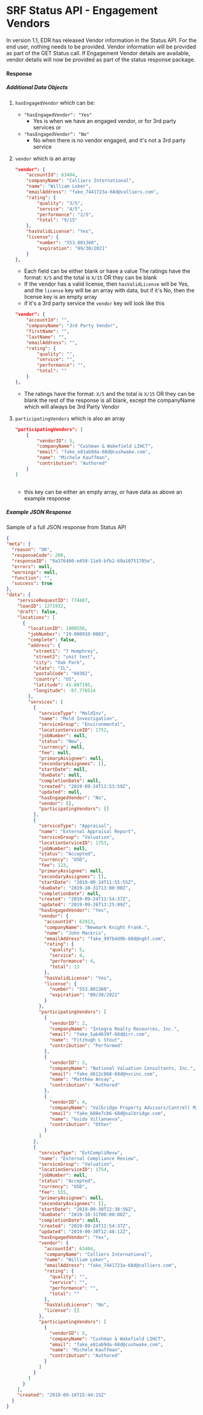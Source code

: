 # SRF Status API - Engagement Vendors

In version 1.1, EDR has released Vendor information in the Status API. For the end user, nothing needs to be provided. Vendor information will be provided as part of the GET Status call. If Engagement Vendor details are available, vendor details will now be provided as part of the status response package.

#### Response

##### Additional Data Objects

1. `hasEngagedVendor` which can be:
    -  `"hasEngagedVendor": "Yes"`
       - Yes is when we have an engaged vendor, or for 3rd party services
  or
    - `"hasEngagedVendor": "No"`
       - No when there is no vendor engaged, and it's not a 3rd party service
2. `vendor` which is an array
    ```json
    "vendor": {
        "accountId": 63404,
        "companyName": "Colliers International",
        "name": "William Loker",
        "emailAddress": "fake_7441723a-68d@colliers.com",
        "rating": {
            "quality": "3/5",
            "service": "4/5",
            "performance": "2/5",
            "total": "9/15"
        },
        "hasValidLicense": "Yes",
        "license": {
            "number": "553.001360",
            "expiration": "09/30/2021"
        }
    },

    ```
    - Each field can be either blank or have a value
    The ratings have the format: `X/5` and the total is `X/15` OR they can be blank
    - If the vendor has a valid license, then `hasValidLicense` will be Yes, and the `license` key will be an array with data, but if it's No, then the license key is an empty array
    - if it's a 3rd party service the `vendor` key will look like this
    ```json
    "vendor": {
        "accountId": "",
        "companyName": "3rd Party Vendor",
        "firstName": "",
        "lastName": "",
        "emailAddress": "",
        "rating": {
            "quality": "",
            "service": "",
            "performance": "",
            "total": ""
        }
    },
    ```
    - The ratings have the format: `X/5` and the total is `X/15` OR they can be blank the rest of the response is all blank, except the companyName which will always be 3rd Party Vendor
3. `participatingVendors` which is also an array
    ```json
    "participatingVendors": [
        {
            "vendorID": 5,
            "companyName": "Cushman & Wakefield LIHCT",
            "email": "fake_e81ab9da-68d@cushwake.com",
            "name": "Michele Kauffman",
            "contribution": "Authored"
        }
    ]
    ​
    ```

    - this key can be either an empty array, or have data as above an example response

##### Example JSON Response

Sample of a full JSON response from Status API

  ```json
  {
  "meta": {
    "reason": "OK",
    "responseCode": 200,
    "responseID": "9a376460-e459-11e9-bfb2-69a10751705e",
    "errors": null,
    "warnings": null,
    "function": "",
    "success": true
  },
  "data": {
      "serviceRequestID": 774487,
      "loanID": 1271932,
      "draft": false,
      "locations": [
        {
          "locationID": 1900556,
          "jobNumber": "19-000910-0003",
          "complete": false,
          "address": {
            "street1": "7 Humphrey",
            "street2": "unit text",
            "city": "Oak Park",
            "state": "IL",
            "postalCode": "60302",
            "country": "US",
            "latitude": 41.887195,
            "longitude": -87.776514
          },
          "services": [
            {
              "serviceType": "MoldInv",
              "name": "Mold Investigation",
              "serviceGroup": "Environmental",
              "locationServiceID": 1752,
              "jobNumber": null,
              "status": "New",
              "currency": null,
              "fee": null,
              "primaryAssignee": null,
              "secondaryAssignees": [],
              "startDate": null,
              "dueDate": null,
              "completionDate": null,
              "created": "2019-09-24T11:53:59Z",
              "updated": null,
              "hasEngagedVendor": "No",
              "vendor": [],
              "participatingVendors": []
            },
            {
              "serviceType": "Appraisal",
              "name": "External Appraisal Report",
              "serviceGroup": "Valuation",
              "locationServiceID": 1753,
              "jobNumber": null,
              "status": "Accepted",
              "currency": "USD",
              "fee": 123,
              "primaryAssignee": null,
              "secondaryAssignees": [],
              "startDate": "2019-09-24T11:55:55Z",
              "dueDate": "2019-10-31T13:00:00Z",
              "completionDate": null,
              "created": "2019-09-24T11:54:37Z",
              "updated": "2019-09-26T13:25:09Z",
              "hasEngagedVendor": "Yes",
              "vendor": {
                "accountId": 62913,
                "companyName": "Newmark Knight Frank.",
                "name": "John Mackris",
                "emailAddress": "fake_997b4d9b-68d@ngkf.com",
                "rating": {
                  "quality": 5,
                  "service": 4,
                  "performance": 4,
                  "total": 13
                },
                "hasValidLicense": "Yes",
                "license": {
                  "number": "553.001360",
                  "expiration": "09/30/2021"
                }
              },
              "participatingVendors": [
                {
                  "vendorID": 2,
                  "companyName": "Integra Realty Resources, Inc.",
                  "email": "fake_5ab4639f-68d@irr.com",
                  "name": "Fitzhugh L Stout",
                  "contribution": "Performed"
                },
                {
                  "vendorID": 3,
                  "companyName": "National Valuation Consultants, Inc.",
                  "email": "fake_d612c868-68d@nvcinc.com",
                  "name": "Matthew Ansay",
                  "contribution": "Authored"
                },
                {
                  "vendorID": 4,
                  "companyName": "Valbridge Property Advisors/Cantrell Miller",
                  "email": "fake_688e7cb6-68d@valbridge.com",
                  "name": "Guido Villanueva",
                  "contribution": "Other"
                }
              ]
            },
            {
              "serviceType": "ExtCompliRevw",
              "name": "External Compliance Review",
              "serviceGroup": "Valuation",
              "locationServiceID": 1754,
              "jobNumber": null,
              "status": "Accepted",
              "currency": "USD",
              "fee": 555,
              "primaryAssignee": null,
              "secondaryAssignees": [],
              "startDate": "2019-09-30T12:38:56Z",
              "dueDate": "2019-10-31T00:00:00Z",
              "completionDate": null,
              "created": "2019-09-24T11:54:37Z",
              "updated": "2019-09-30T12:48:12Z",
              "hasEngagedVendor": "Yes",
              "vendor": {
                "accountId": 63404,
                "companyName": "Colliers International",
                "name": "William Loker",
                "emailAddress": "fake_7441723a-68d@colliers.com",
                "rating": {
                  "quality": "",
                  "service": "",
                  "performance": "",
                  "total": ""
                },
                "hasValidLicense": "No",
                "license": []
              },
              "participatingVendors": [
                {
                  "vendorID": 5,
                  "companyName": "Cushman & Wakefield LIHCT",
                  "email": "fake_e81ab9da-68d@cushwake.com",
                  "name": "Michele Kauffman",
                  "contribution": "Authored"
                }
              ]
            }
          ]
        }
      ],
      "created": "2019-09-16T15:44:15Z"
    }
  }

  ```
